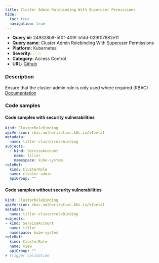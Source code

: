 ```yaml
---
title: Cluster Admin Rolebinding With Superuser Permissions
hide:
  toc: true
  navigation: true
---
```


<style>
  .highlight .hll {
    background-color: #ff171742;
  }
  .md-content {
    max-width: 1100px;
    margin: 0 auto;
  }
</style>

-   **Query id:** 249328b8-5f0f-409f-b1dd-029f07882e11
-   **Query name:** Cluster Admin Rolebinding With Superuser Permissions
-   **Platform:** Kubernetes
-   **Severity:** <span style="color:#edd57e">Low</span>
-   **Category:** Access Control
-   **URL:** [Github](https://github.com/Checkmarx/kics/tree/master/assets/queries/k8s/cluster_admin_role_binding_with_super_user_permissions)

### Description
Ensure that the cluster-admin role is only used where required (RBAC)<br>
[Documentation](https://kubernetes.io/docs/reference/access-authn-authz/rbac/#user-facing-roles)

### Code samples
#### Code samples with security vulnerabilities
```yaml title="Positive test num. 1 - yaml file" hl_lines="11"
kind: ClusterRoleBinding
apiVersion: rbac.authorization.k8s.io/v1beta1
metadata:
  name: tiller-clusterrolebinding
subjects:
  - kind: ServiceAccount
    name: tiller
    namespace: kube-system
roleRef:
  kind: ClusterRole
  name: cluster-admin
  apiGroup: ""

```


#### Code samples without security vulnerabilities
```yaml title="Negative test num. 1 - yaml file"
kind: ClusterRoleBinding
apiVersion: rbac.authorization.k8s.io/v1beta1
metadata:
  name: tiller-clusterrolebinding
subjects:
- kind: ServiceAccount
  name: tiller
  namespace: kube-system
roleRef:
  kind: ClusterRole
  name: view
  apiGroup: ""
# trigger validation

```
